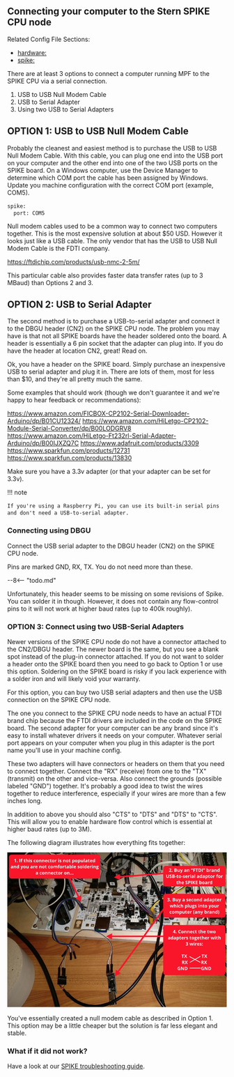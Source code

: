## Connecting your computer to the Stern SPIKE CPU node

Related Config File Sections:

* [hardware:](../../config/hardware.md)
* [spike:](../../config/spike.md)

There are at least 3 options to connect a computer running MPF to the
SPIKE CPU via a serial connection.

1.  USB to USB Null Modem Cable
2.  USB to Serial Adapter
3.  Using two USB to Serial Adapters

## OPTION 1: USB to USB Null Modem Cable

Probably the cleanest and easiest method is to purchase the USB to USB
Null Modem Cable. With this cable, you can plug one end into the USB
port on your computer and the other end into one of the two USB ports on
the SPIKE board. On a Windows computer, use the Device Manager to
determine which COM port the cable has been assigned by Windows. Update
you machine configuration with the correct COM port (example, COM5).

``` mpf-config
spike:
  port: COM5
```

Null modem cables used to be a common way to connect two computers
together. This is the most expensive solution at about \$50 USD. However
it looks just like a USB cable. The only vendor that has the USB to USB
Null Modem Cable is the FDTI company.

<https://ftdichip.com/products/usb-nmc-2-5m/>

This particular cable also provides faster data transfer rates (up to 3
MBaud) than Options 2 and 3.

## OPTION 2: USB to Serial Adapter

The second method is to purchase a USB-to-serial adapter and connect it
to the DBGU header (CN2) on the SPIKE CPU node. The problem you may have
is that not all SPIKE boards have the header soldered onto the board. A
header is essentially a 6 pin socket that the adapter can plug into. If
you do have the header at location CN2, great! Read on.

Ok, you have a header on the SPIKE board. Simply purchase an inexpensive
USB to serial adapter and plug it in. There are lots of them, most for
less than \$10, and they're all pretty much the same.

Some examples that should work (though we don't guarantee it and we're
happy to hear feedback or recommendations):

<https://www.amazon.com/FICBOX-CP2102-Serial-Downloader-Arduino/dp/B01CU12324/>
<https://www.amazon.com/HiLetgo-CP2102-Module-Serial-Converter/dp/B00LODGRV8>
<https://www.amazon.com/HiLetgo-Ft232rl-Serial-Adapter-Arduino/dp/B00IJXZQ7C>
<https://www.adafruit.com/products/3309>
<https://www.sparkfun.com/products/12731>
<https://www.sparkfun.com/products/13830>

Make sure you have a 3.3v adapter (or that your adapter can be set for
3.3v).

!!! note

    If you're using a Raspberry Pi, you can use its built-in serial pins
    and don't need a USB-to-serial adapter.

### Connecting using DBGU

Connect the USB serial adapter to the DBGU header (CN2) on the SPIKE CPU
node.

Pins are marked GND, RX, TX. You do not need more than these.

--8<-- "todo.md"

Unfortunately, this header seems to be missing on some revisions of
Spike. You can solder it in though. However, it does not contain any
flow-control pins to it will not work at higher baud rates (up to 400k
roughly).

### OPTION 3: Connect using two USB-Serial Adapters

Newer versions of the SPIKE CPU node do not have a connector attached to
the CN2/DBGU header. The newer board is the same, but you see a blank
spot instead of the plug-in connector attached. If you do not want to
solder a header onto the SPIKE board then you need to go back to Option
1 or use this option. Soldering on the SPIKE board is risky if you lack
experience with a solder iron and will likely void your warranty.

For this option, you can buy two USB serial adapters and then use the
USB connection on the SPIKE CPU node.

The one you connect to the SPIKE CPU node needs to have an actual FTDI
brand chip because the FTDI drivers are included in the code on the
SPIKE board. The second adapter for your computer can be any brand since
it's easy to install whatever drivers it needs on your computer.
Whatever serial port appears on your computer when you plug in this
adapter is the port name you'll use in your machine config.

These two adapters will have connectors or headers on them that you need
to connect together. Connect the "RX" (receive) from one to the "TX"
(transmit) on the other and vice-versa. Also connect the grounds
(possible labeled "GND") together. It's probably a good idea to twist
the wires together to reduce interference, especially if your wires are
more than a few inches long.

In addition to above you should also "CTS" to "DTS" and "DTS" to
"CTS". This will allow you to enable hardware flow control which is
essential at higher baud rates (up to 3M).

The following diagram illustrates how everything fits together:

![image](/hardware/images/spike_usb_to_usb.jpg)

You've essentially created a null modem cable as described in Option 1.
This option may be a little cheaper but the solution is far less elegant
and stable.

### What if it did not work?

Have a look at our
[SPIKE troubleshooting guide](../../troubleshooting/index.md).
